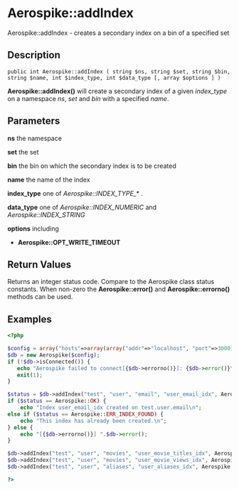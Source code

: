 
# Aerospike::addIndex

Aerospike::addIndex - creates a secondary index on a bin of a specified set

## Description

```
public int Aerospike::addIndex ( string $ns, string $set, string $bin, string $name, int $index_type, int $data_type [, array $options ] )
```

**Aerospike::addIndex()** will create a secondary index of a given *index_type* on
a namespace *ns*, *set* and *bin* with a specified *name*.

## Parameters

**ns** the namespace

**set** the set

**bin** the bin on which the secondary index is to be created

**name** the name of the index

**index_type** one of *Aerospike::INDEX_TYPE_\** .

**data_type** one of *Aerospike::INDEX_NUMERIC* and *Aerospike::INDEX_STRING*

**options** including
- **Aerospike::OPT_WRITE_TIMEOUT**

## Return Values

Returns an integer status code.  Compare to the Aerospike class status
constants.  When non-zero the **Aerospike::error()** and
**Aerospike::errorno()** methods can be used.

## Examples

```php
<?php

$config = array("hosts"=>array(array("addr"=>"localhost", "port"=>3000)));
$db = new Aerospike($config);
if (!$db->isConnected()) {
   echo "Aerospike failed to connect[{$db->errorno()}]: {$db->error()}\n";
   exit(1);
}

$status = $db->addIndex("test", "user", "email", "user_email_idx", Aerospike::INDEX_TYPE_DEFAULT, Aerospike::INDEX_STRING);
if ($status == Aerospike::OK) {
    echo "Index user_email_idx created on test.user.email\n";
else if ($status == Aerospike::ERR_INDEX_FOUND) {
    echo "This index has already been created.\n";
} else {
    echo "[{$db->errorno()}] ".$db->error();
}

$db->addIndex("test", "user", "movies", "user_movie_titles_idx", Aerospike::INDEX_TYPE_MAPKEYS, Aerospike::INDEX_STRING);
$db->addIndex("test", "user", "movies", "user_movie_views_idx", Aerospike::INDEX_TYPE_MAPVALUES, Aerospike::INDEX_NUMERIC);
$db->addIndex("test", "user", "aliases", "user_aliases_idx", Aerospike::INDEX_TYPE_LIST, Aerospike::INDEX_STRING);

?>
```

